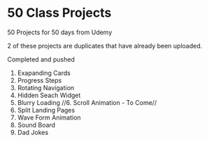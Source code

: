 # 50 Class Projects
50 Projects for 50 days from Udemy

2 of these projects are duplicates that have already been uploaded. 

Completed and pushed
1. Exapanding Cards
2. Progress Steps
3. Rotating Navigation
4. Hidden Seach Widget
5. Blurry Loading
//6. Scroll Animation - To Come//
7. Split Landing Pages
8. Wave Form Animation
9. Sound Board
10. Dad Jokes

